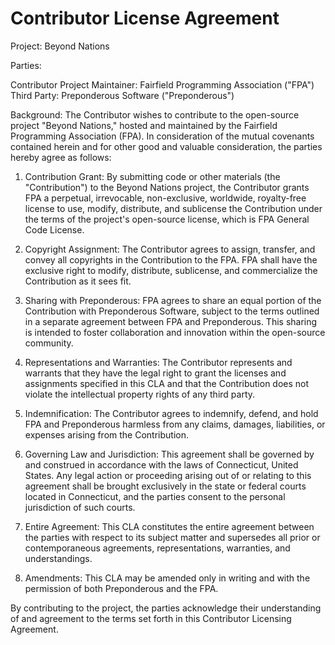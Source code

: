 # Contributor License Agreement

Project: Beyond Nations

Parties:

Contributor
Project Maintainer: Fairfield Programming Association ("FPA")
Third Party: Preponderous Software ("Preponderous")

Background:
The Contributor wishes to contribute to the open-source project "Beyond Nations," hosted and maintained by the Fairfield Programming Association (FPA). In consideration of the mutual covenants contained herein and for other good and valuable consideration, the parties hereby agree as follows:

1. Contribution Grant:
By submitting code or other materials (the "Contribution") to the Beyond Nations project, the Contributor grants FPA a perpetual, irrevocable, non-exclusive, worldwide, royalty-free license to use, modify, distribute, and sublicense the Contribution under the terms of the project's open-source license, which is FPA General Code License. 

2. Copyright Assignment:
The Contributor agrees to assign, transfer, and convey all copyrights in the Contribution to the FPA. FPA shall have the exclusive right to modify, distribute, sublicense, and commercialize the Contribution as it sees fit.

3. Sharing with Preponderous:
FPA agrees to share an equal portion of the Contribution with Preponderous Software, subject to the terms outlined in a separate agreement between FPA and Preponderous. This sharing is intended to foster collaboration and innovation within the open-source community.

4. Representations and Warranties:
The Contributor represents and warrants that they have the legal right to grant the licenses and assignments specified in this CLA and that the Contribution does not violate the intellectual property rights of any third party.

5. Indemnification:
The Contributor agrees to indemnify, defend, and hold FPA and Preponderous harmless from any claims, damages, liabilities, or expenses arising from the Contribution.

6. Governing Law and Jurisdiction:
This agreement shall be governed by and construed in accordance with the laws of Connecticut, United States. Any legal action or proceeding arising out of or relating to this agreement shall be brought exclusively in the state or federal courts located in Connecticut, and the parties consent to the personal jurisdiction of such courts.

7. Entire Agreement:
This CLA constitutes the entire agreement between the parties with respect to its subject matter and supersedes all prior or contemporaneous agreements, representations, warranties, and understandings.

8. Amendments:
This CLA may be amended only in writing and with the permission of both Preponderous and the FPA.

By contributing to the project, the parties acknowledge their understanding of and agreement to the terms set forth in this Contributor Licensing Agreement.
